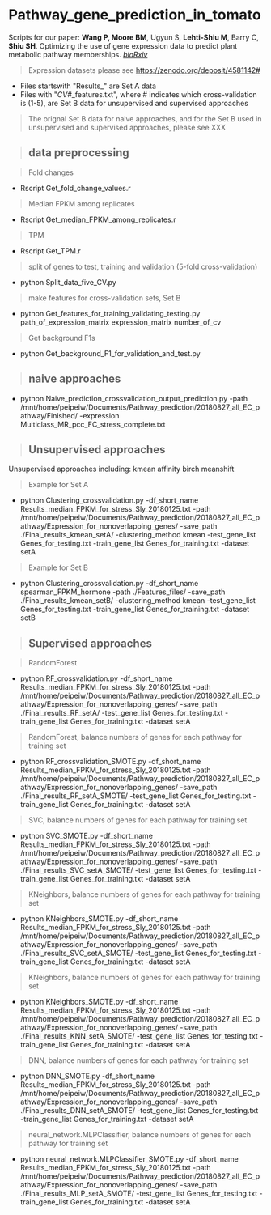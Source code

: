 # Pathway_gene_prediction_in_tomato
Scripts for our paper: __Wang P, Moore BM__, Ugyun S, __Lehti-Shiu M__, Barry C, __Shiu SH__. 	Optimizing the use of gene expression data to predict plant metabolic pathway memberships. *[bioRxiv](https://doi.org/10.1101/2020.07.15.204222)* 


> Expression datasets please see https://zenodo.org/deposit/4581142#
 - Files startswith "Results_" are Set A data
 - Files with "_CV_#_features.txt", where # indicates which cross-validation is (1-5), are Set B data for unsupervised and supervised approaches
 
> The orignal Set B data for naive approaches, and for the Set B used in unsupervised and supervised approaches, please see XXX
 
> ## data preprocessing

> Fold changes
 - Rscript Get_fold_change_values.r

> Median FPKM among replicates
 - Rscript Get_median_FPKM_among_replicates.r

> TPM
 - Rscript Get_TPM.r

> split of genes to test, training and validation (5-fold cross-validation)
 - python Split_data_five_CV.py

> make features for cross-validation sets, Set B
 - python Get_features_for_training_validating_testing.py path_of_expression_matrix expression_matrix number_of_cv

> Get background F1s
 - python Get_background_F1_for_validation_and_test.py

> ## naive approaches
 - python Naive_prediction_crossvalidation_output_prediction.py -path /mnt/home/peipeiw/Documents/Pathway_prediction/20180827_all_EC_pathway/Finished/ -expression Multiclass_MR_pcc_FC_stress_complete.txt

> ## Unsupervised approaches
Unsupervised approaches including:
	kmean
	affinity
	birch
	meanshift
> Example for Set A
 - python Clustering_crossvalidation.py -df_short_name Results_median_FPKM_for_stress_Sly_20180125.txt -path /mnt/home/peipeiw/Documents/Pathway_prediction/20180827_all_EC_pathway/Expression_for_nonoverlapping_genes/ -save_path ./Final_results_kmean_setA/ -clustering_method kmean -test_gene_list Genes_for_testing.txt -train_gene_list Genes_for_training.txt -dataset setA

> Example for Set B
 - python Clustering_crossvalidation.py -df_short_name spearman_FPKM_hormone -path ./Features_files/ -save_path ./Final_results_kmean_setB/ -clustering_method kmean -test_gene_list Genes_for_testing.txt -train_gene_list Genes_for_training.txt -dataset setB
 

> ## Supervised approaches

> RandomForest
 - python RF_crossvalidation.py -df_short_name Results_median_FPKM_for_stress_Sly_20180125.txt -path /mnt/home/peipeiw/Documents/Pathway_prediction/20180827_all_EC_pathway/Expression_for_nonoverlapping_genes/ -save_path ./Final_results_RF_setA/ -test_gene_list Genes_for_testing.txt -train_gene_list Genes_for_training.txt -dataset setA

> RandomForest, balance numbers of genes for each pathway for training set
 - python RF_crossvalidation_SMOTE.py -df_short_name Results_median_FPKM_for_stress_Sly_20180125.txt -path /mnt/home/peipeiw/Documents/Pathway_prediction/20180827_all_EC_pathway/Expression_for_nonoverlapping_genes/ -save_path ./Final_results_RF_setA_SMOTE/ -test_gene_list Genes_for_testing.txt -train_gene_list Genes_for_training.txt -dataset setA

> SVC, balance numbers of genes for each pathway for training set
 - python SVC_SMOTE.py -df_short_name Results_median_FPKM_for_stress_Sly_20180125.txt -path /mnt/home/peipeiw/Documents/Pathway_prediction/20180827_all_EC_pathway/Expression_for_nonoverlapping_genes/ -save_path ./Final_results_SVC_setA_SMOTE/ -test_gene_list Genes_for_testing.txt -train_gene_list Genes_for_training.txt -dataset setA

> KNeighbors, balance numbers of genes for each pathway for training set
 - python KNeighbors_SMOTE.py -df_short_name Results_median_FPKM_for_stress_Sly_20180125.txt -path /mnt/home/peipeiw/Documents/Pathway_prediction/20180827_all_EC_pathway/Expression_for_nonoverlapping_genes/ -save_path ./Final_results_SVC_setA_SMOTE/ -test_gene_list Genes_for_testing.txt -train_gene_list Genes_for_training.txt -dataset setA

> KNeighbors, balance numbers of genes for each pathway for training set
 - python KNeighbors_SMOTE.py -df_short_name Results_median_FPKM_for_stress_Sly_20180125.txt -path /mnt/home/peipeiw/Documents/Pathway_prediction/20180827_all_EC_pathway/Expression_for_nonoverlapping_genes/ -save_path ./Final_results_KNN_setA_SMOTE/ -test_gene_list Genes_for_testing.txt -train_gene_list Genes_for_training.txt -dataset setA

> DNN, balance numbers of genes for each pathway for training set
 - python DNN_SMOTE.py -df_short_name Results_median_FPKM_for_stress_Sly_20180125.txt -path /mnt/home/peipeiw/Documents/Pathway_prediction/20180827_all_EC_pathway/Expression_for_nonoverlapping_genes/ -save_path ./Final_results_DNN_setA_SMOTE/ -test_gene_list Genes_for_testing.txt -train_gene_list Genes_for_training.txt -dataset setA

> neural_network.MLPClassifier, balance numbers of genes for each pathway for training set
 - python neural_network.MLPClassifier_SMOTE.py -df_short_name Results_median_FPKM_for_stress_Sly_20180125.txt -path /mnt/home/peipeiw/Documents/Pathway_prediction/20180827_all_EC_pathway/Expression_for_nonoverlapping_genes/ -save_path ./Final_results_MLP_setA_SMOTE/ -test_gene_list Genes_for_testing.txt -train_gene_list Genes_for_training.txt -dataset setA

